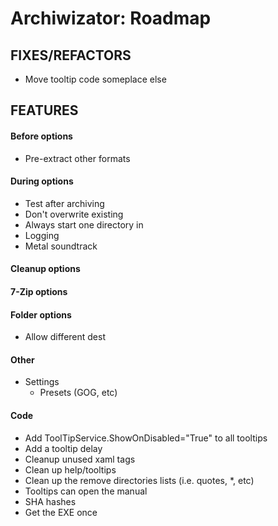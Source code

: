 ﻿# Archiwizator: Roadmap


## FIXES/REFACTORS
* Move tooltip code someplace else


## FEATURES

#### Before options
* Pre-extract other formats

#### During options
* Test after archiving
* Don't overwrite existing
* Always start one directory in
* Logging
* Metal soundtrack

#### Cleanup options


#### 7-Zip options


#### Folder options
* Allow different dest


#### Other
* Settings
  * Presets (GOG, etc)


#### Code
* Add ToolTipService.ShowOnDisabled="True" to all tooltips
* Add a tooltip delay
* Cleanup unused xaml tags
* Clean up help/tooltips
* Clean up the remove directories lists (i.e. quotes, *, etc)
* Tooltips can open the manual
* SHA hashes
* Get the EXE once